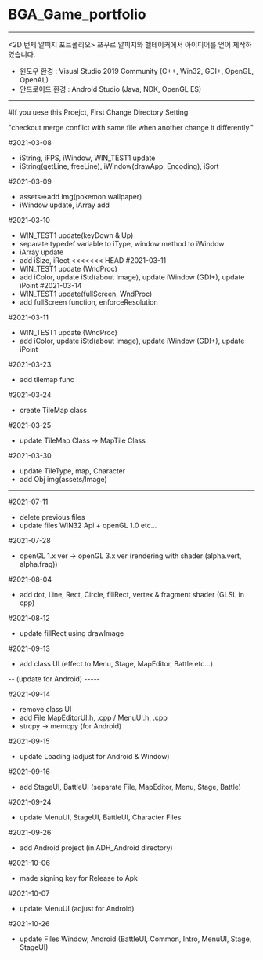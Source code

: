 # BGA_Game_portfolio

-----

<2D 턴제 알피지 포트폴리오>
쯔꾸르 알피지와 헬테이커에서 아이디어를 얻어 제작하였습니다.

- 윈도우 환경 : Visual Studio 2019 Community (C++, Win32, GDI+, OpenGL, OpenAL)
- 안드로이드 환경 : Android Studio (Java, NDK, OpenGL ES)

-----

#If you uese this Proejct, First Change Directory Setting 

"checkout merge conflict with same file when another change it differently."

#2021-03-08
- iString, iFPS, iWindow, WIN_TEST1 update
- iString(getLine, freeLine), iWindow(drawApp, Encoding), iSort

#2021-03-09
- assets=>add img(pokemon wallpaper)
- iWindow update, iArray add

#2021-03-10
- WIN_TEST1 update(keyDown & Up)
- separate typedef variable to iType, window method to iWindow 
- iArray update
- add iSize, iRect
<<<<<<< HEAD
#2021-03-11
- WIN_TEST1 update (WndProc)
- add iColor, update iStd(about Image), update iWindow (GDI+), update iPoint
#2021-03-14
- WIN_TEST1 update(fullScreen, WndProc)
- add fullScreen function, enforceResolution

#2021-03-11
- WIN_TEST1 update (WndProc)
- add iColor, update iStd(about Image), update iWindow (GDI+), update iPoint

#2021-03-23
- add tilemap func

#2021-03-24
- create TileMap class

#2021-03-25
- update TileMap Class -> MapTile Class

#2021-03-30
- update TileType, map, Character
- add Obj img(assets/Image)

------

#2021-07-11 
- delete previous files
- update files WIN32 Api + openGL 1.0 etc...

#2021-07-28
- openGL 1.x ver -> openGL 3.x ver (rendering with shader (alpha.vert, alpha.frag))

#2021-08-04
- add dot, Line, Rect, Circle, fillRect, vertex & fragment shader (GLSL in cpp)

#2021-08-12
- update fillRect using drawImage

#2021-09-13
- add class UI (effect to Menu, Stage, MapEditor, Battle etc...)

-- (update for Android) -----

#2021-09-14
- remove class UI
- add File MapEditorUI.h, .cpp / MenuUI.h, .cpp
- strcpy -> memcpy (for Android)

#2021-09-15
- update Loading (adjust for Android & Window)

#2021-09-16
- add StageUI, BattleUI (separate File, MapEditor, Menu, Stage, Battle)

#2021-09-24
- update MenuUI, StageUI, BattleUI, Character Files

#2021-09-26
- add Android project (in ADH_Android directory)

#2021-10-06
- made signing key for Release to Apk

#2021-10-07
- update MenuUI (adjust for Android)

#2021-10-26
- update Files Window, Android (BattleUI, Common, Intro, MenuUI, Stage, StageUI)

